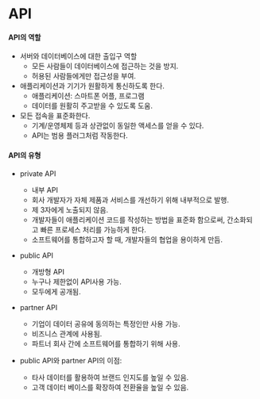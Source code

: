 # API

#### API의 역할

* 서버와 데이터베이스에 대한 출입구 역할
  * 모든 사람들이 데이터베이스에 접근하는 것을 방지.
  * 허용된 사람들에게만 접근성을 부여.
* 애플리케이션과 기기가 원활하게 통신하도록 한다.
  * 애플리케이션: 스마트폰 어플, 프로그램
  * 데이터를 원활히 주고받을 수 있도록 도움.
* 모든 접속을 표준화한다.
  * 기계/운영체제 등과 상관없이 동일한 액세스를 얻을 수 있다.
  * API는 범용 플러그처럼 작동한다.



#### API의 유형

* private API
  * 내부 API
  * 회사 개발자가 자체 제품과 서비스를 개선하기 위해 내부적으로 발행.
  * 제 3자에게 노출되지 않음.
  * 개발자들이 애플리케이션 코드를 작성하는 방법을 표준화 함으로써, 간소화되고 빠른 프로세스 처리를 가능하게 한다.
  * 소프트웨어를 통합하고자 할 때, 개발자들의 협업을 용이하게 만듬.
* public API
  * 개방형 API
  * 누구나 제한없이 API사용 가능.
  * 모두에게 공개됨.
* partner API
  * 기업이 데이터 공유에 동의하는 특정인만 사용 가능.
  * 비즈니스 관계에 사용됨.
  * 파트너 회사 간에 소프트웨어를 통합하기 위해 사용.



* public API와 partner API의 이점:
  * 타사 데이터를 활용하여 브랜드 인지도를 높일 수 있음.
  * 고객 데이터 베이스를 확장하여 전환율을 높일 수 있음.